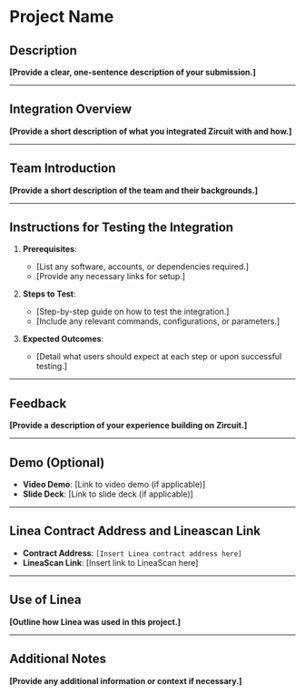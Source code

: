 # Project Name

## Description
**[Provide a clear, one-sentence description of your submission.]**

---

## Integration Overview
**[Provide a short description of what you integrated Zircuit with and how.]**

---

## Team Introduction
**[Provide a short description of the team and their backgrounds.]**

---

## Instructions for Testing the Integration
1. **Prerequisites**:
   - [List any software, accounts, or dependencies required.]
   - [Provide any necessary links for setup.]

2. **Steps to Test**:
   - [Step-by-step guide on how to test the integration.]
   - [Include any relevant commands, configurations, or parameters.]

3. **Expected Outcomes**:
   - [Detail what users should expect at each step or upon successful testing.]

---

## Feedback
**[Provide a description of your experience building on Zircuit.]**

---

## Demo (Optional)
- **Video Demo**: [Link to video demo (if applicable)]
- **Slide Deck**: [Link to slide deck (if applicable)]

---

## Linea Contract Address and Lineascan Link
- **Contract Address**: `[Insert Linea contract address here]`
- **LineaScan Link**: [Insert link to LineaScan here]

---

## Use of Linea
**[Outline how Linea was used in this project.]**

---

## Additional Notes
**[Provide any additional information or context if necessary.]**
